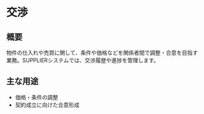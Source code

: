 # 交渉

## 概要
物件の仕入れや売買に関して、条件や価格などを関係者間で調整・合意を目指す業務。SUPPLIERシステムでは、交渉履歴や進捗を管理します。

## 主な用途
- 価格・条件の調整
- 契約成立に向けた合意形成 